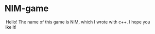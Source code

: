 # NIM-game
<img href="https://raw.githubusercontent.com/s-ali-mi/NIM-game/master/nim-game.jpg">
Hello!
The name of this game is NIM, which I wrote with c++. I hope you like it!
